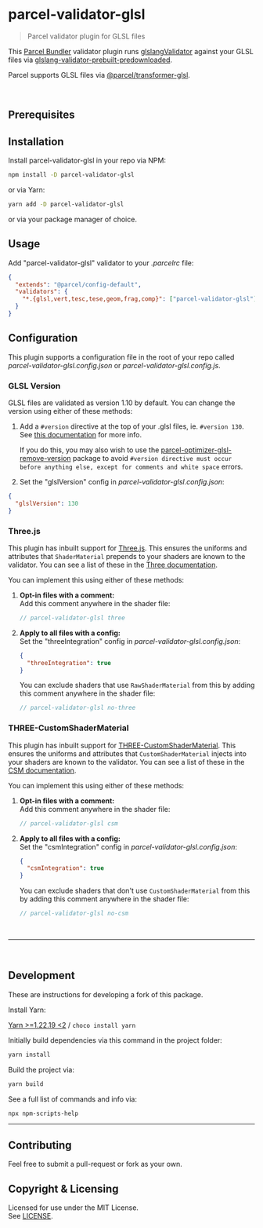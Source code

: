 # parcel-validator-glsl

> Parcel validator plugin for GLSL files

This [Parcel Bundler](https://parceljs.org/) validator plugin runs [glslangValidator](https://github.com/KhronosGroup/glslang) against your GLSL files via [glslang-validator-prebuilt-predownloaded](https://www.npmjs.com/package/glslang-validator-prebuilt-predownloaded).

Parcel supports GLSL files via [@parcel/transformer-glsl](https://parceljs.org/languages/glsl/).

<br/>

## Prerequisites

## Installation

Install parcel-validator-glsl in your repo via NPM:

```bash
npm install -D parcel-validator-glsl
```

or via Yarn:

```bash
yarn add -D parcel-validator-glsl
```

or via your package manager of choice.

## Usage

Add "parcel-validator-glsl" validator to your _.parcelrc_ file:

```json
{
  "extends": "@parcel/config-default",
  "validators": {
    "*.{glsl,vert,tesc,tese,geom,frag,comp}": ["parcel-validator-glsl"]
  }
}
```

## Configuration

This plugin supports a configuration file in the root of your repo called _parcel-validator-glsl.config.json_ or _parcel-validator-glsl.config.js_.

### GLSL Version

GLSL files are validated as version 1.10 by default. You can change the version using either of these methods:

1. Add a `#version` directive at the top of your .glsl files, ie. `#version 130`. See [this documentation](<https://www.khronos.org/opengl/wiki/Core_Language_(GLSL)#Version>) for more info.

   If you do this, you may also wish to use the [parcel-optimizer-glsl-remove-version](https://www.npmjs.com/package/parcel-optimizer-glsl-remove-version) package to avoid `#version directive must occur before anything else, except for comments and white space` errors.

2. Set the "glslVersion" config in _parcel-validator-glsl.config.json_:

```json
{
  "glslVersion": 130
}
```

### Three.js

This plugin has inbuilt support for [Three.js](https://threejs.org/). This ensures the uniforms and attributes that `ShaderMaterial` prepends to your shaders are known to the validator. You can see a list of these in the [Three documentation](https://threejs.org/docs/index.html#api/en/renderers/webgl/WebGLProgram).

You can implement this using either of these methods:

1. **Opt-in files with a comment:** \
   Add this comment anywhere in the shader file:
   ```glsl
   // parcel-validator-glsl three
   ```
2. **Apply to all files with a config:** \
   Set the "threeIntegration" config in _parcel-validator-glsl.config.json_:
   ```json
   {
     "threeIntegration": true
   }
   ```
   You can exclude shaders that use `RawShaderMaterial` from this by adding this comment anywhere in the shader file:
   ```glsl
   // parcel-validator-glsl no-three
   ```

### THREE-CustomShaderMaterial

This plugin has inbuilt support for [THREE-CustomShaderMaterial](https://github.com/FarazzShaikh/THREE-CustomShaderMaterial). This ensures the uniforms and attributes that `CustomShaderMaterial` injects into your shaders are known to the validator. You can see a list of these in the [CSM documentation](https://github.com/FarazzShaikh/THREE-CustomShaderMaterial?tab=readme-ov-file#output-variables).

You can implement this using either of these methods:

1. **Opt-in files with a comment:** \
   Add this comment anywhere in the shader file:
   ```glsl
   // parcel-validator-glsl csm
   ```
2. **Apply to all files with a config:** \
   Set the "csmIntegration" config in _parcel-validator-glsl.config.json_:
   ```json
   {
     "csmIntegration": true
   }
   ```
   You can exclude shaders that don't use `CustomShaderMaterial` from this by adding this comment anywhere in the shader file:
   ```glsl
   // parcel-validator-glsl no-csm
   ```

<br/>

---

<br/>

## Development

These are instructions for developing a fork of this package.

Install Yarn:

[Yarn >=1.22.19 <2](https://classic.yarnpkg.com) / `choco install yarn`

Initially build dependencies via this command in the project folder:

```bash
yarn install
```

Build the project via:

```bash
yarn build
```

See a full list of commands and info via:

```bash
npx npm-scripts-help
```

---

## Contributing

Feel free to submit a pull-request or fork as your own.

## Copyright & Licensing

Licensed for use under the MIT License.  
See [LICENSE](LICENSE).
